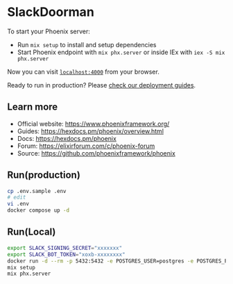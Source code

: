 # SlackDoorman

To start your Phoenix server:

  * Run `mix setup` to install and setup dependencies
  * Start Phoenix endpoint with `mix phx.server` or inside IEx with `iex -S mix phx.server`

Now you can visit [`localhost:4000`](http://localhost:4000) from your browser.

Ready to run in production? Please [check our deployment guides](https://hexdocs.pm/phoenix/deployment.html).

## Learn more

  * Official website: https://www.phoenixframework.org/
  * Guides: https://hexdocs.pm/phoenix/overview.html
  * Docs: https://hexdocs.pm/phoenix
  * Forum: https://elixirforum.com/c/phoenix-forum
  * Source: https://github.com/phoenixframework/phoenix

## Run(production)

```bash
cp .env.sample .env
# edit
vi .env
docker compose up -d
```

## Run(Local)

```bash
export SLACK_SIGNING_SECRET="xxxxxxx"
export SLACK_BOT_TOKEN="xoxb-xxxxxxxx"
docker run -d --rm -p 5432:5432 -e POSTGRES_USER=postgres -e POSTGRES_PASSWORD=postgres postgres
mix setup
mix phx.server
```
